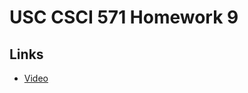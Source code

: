 # USC CSCI 571 Homework 9
## Links
- [Video](https://www.youtube.com/watch?v=n92E-jwq6_Y&feature=youtu.be)
